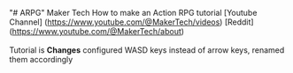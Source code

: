 "# ARPG" 
Maker Tech How to make an Action RPG tutorial
[Youtube Channel] (https://www.youtube.com/@MakerTech/videos)
[Reddit] (https://www.youtube.com/@MakerTech/about)
<br>
<br>
Tutorial is 
**Changes**
configured WASD keys instead of arrow keys, renamed them accordingly<br>
